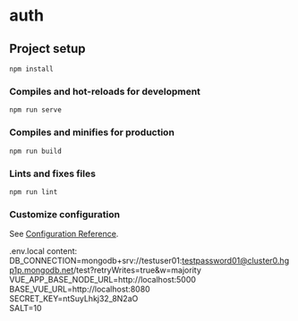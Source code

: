 # auth

## Project setup
```
npm install
```

### Compiles and hot-reloads for development
```
npm run serve
```

### Compiles and minifies for production
```
npm run build
```

### Lints and fixes files
```
npm run lint
```

### Customize configuration
See [Configuration Reference](https://cli.vuejs.org/config/).


.env.local content:  
DB_CONNECTION=mongodb+srv://testuser01:testpassword01@cluster0.hgp1p.mongodb.net/test?retryWrites=true&w=majority  
VUE_APP_BASE_NODE_URL=http://localhost:5000  
BASE_VUE_URL=http://localhost:8080  
SECRET_KEY=ntSuyLhkj32_8N2aO  
SALT=10  
